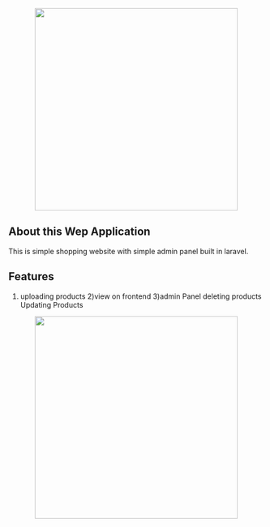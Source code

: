 <p align="center"><img src="https://res.cloudinary.com/dtfbvvkyp/image/upload/v1566331377/laravel-logolockup-cmyk-red.svg" width="400"></p>



## About this Wep Application

This is simple shopping website with simple admin panel built in laravel.
## Features
1) uploading products
2)view on frontend
3)admin Panel
    deleting products 
    Updating Products
<p align="center"><img src="https://i.ibb.co/nrs11vh/image.png" width="400"></p>
